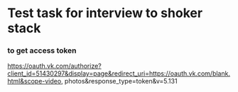 # Test task for interview to shoker stack

###  to get access token
https://oauth.vk.com/authorize?client_id=51430297&display=page&redirect_uri=https://oauth.vk.com/blank.html&scope-video, photos&response_type=token&v=5.131


